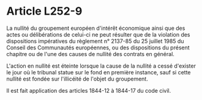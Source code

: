 # Article L252-9

La nullité du groupement européen d'intérêt économique ainsi que des actes ou délibérations de celui-ci ne peut résulter que de la violation des dispositions impératives du règlement n° 2137-85 du 25 juillet 1985 du Conseil des Communautés européennes, ou des dispositions du présent chapitre ou de l'une des causes de nullité des contrats en général.

L'action en nullité est éteinte lorsque la cause de la nullité a cessé d'exister le jour où le tribunal statue sur le fond en première instance, sauf si cette nullité est fondée sur l'illicéité de l'objet du groupement.

Il est fait application des articles 1844-12 à 1844-17 du code civil.
